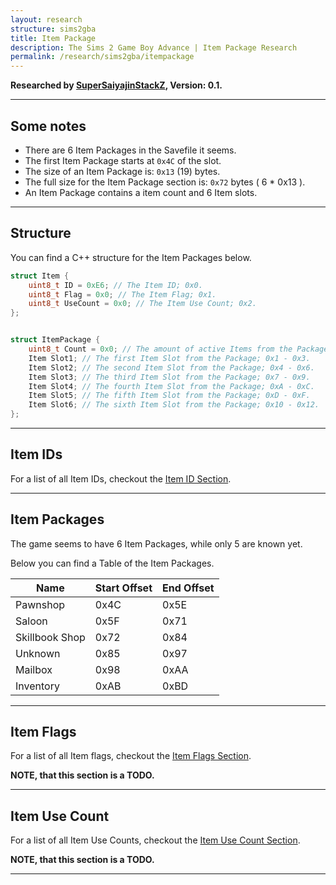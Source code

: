 ```yaml
---
layout: research
structure: sims2gba
title: Item Package
description: The Sims 2 Game Boy Advance | Item Package Research
permalink: /research/sims2gba/itempackage
---
```


**Researched by [SuperSaiyajinStackZ](https://github.com/SuperSaiyajinStackZ), Version: 0.1.**
<hr>


## Some notes
- There are 6 Item Packages in the Savefile it seems.
- The first Item Package starts at `0x4C` of the slot.
- The size of an Item Package is: `0x13` (19) bytes.
- The full size for the Item Package section is: `0x72` bytes ( 6 * 0x13 ).
- An Item Package contains a item count and 6 Item slots.
<hr>


## Structure
You can find a C++ structure for the Item Packages below.

```cpp
struct Item {
	uint8_t ID = 0xE6; // The Item ID; 0x0.
	uint8_t Flag = 0x0; // The Item Flag; 0x1.
	uint8_t UseCount = 0x0; // The Item Use Count; 0x2.
};


struct ItemPackage {
	uint8_t Count = 0x0; // The amount of active Items from the Package; 0x0.
	Item Slot1; // The first Item Slot from the Package; 0x1 - 0x3.
	Item Slot2; // The second Item Slot from the Package; 0x4 - 0x6.
	Item Slot3; // The third Item Slot from the Package; 0x7 - 0x9.
	Item Slot4; // The fourth Item Slot from the Package; 0xA - 0xC.
	Item Slot5; // The fifth Item Slot from the Package; 0xD - 0xF.
	Item Slot6; // The sixth Item Slot from the Package; 0x10 - 0x12.
};
```
<hr>


## Item IDs
For a list of all Item IDs, checkout the [Item ID Section](item#item-id-list).
<hr>


## Item Packages
The game seems to have 6 Item Packages, while only 5 are known yet.

Below you can find a Table of the Item Packages.


| Name           | Start Offset | End Offset |
| -------------- | ------------ | ---------- |
| Pawnshop       | 0x4C         | 0x5E       |
| Saloon         | 0x5F         | 0x71       |
| Skillbook Shop | 0x72         | 0x84       |
| Unknown        | 0x85         | 0x97       |
| Mailbox        | 0x98         | 0xAA       |
| Inventory      | 0xAB         | 0xBD       |

<hr>


## Item Flags
For a list of all Item flags, checkout the [Item Flags Section](item#item-flags).

**NOTE, that this section is a TODO.**
<hr>


## Item Use Count
For a list of all Item Use Counts, checkout the [Item Use Count Section](item#item-use-count).

**NOTE, that this section is a TODO.**
<hr>